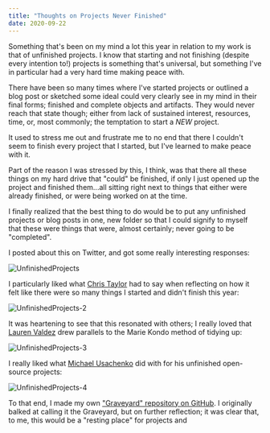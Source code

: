 ```yaml
---
title: "Thoughts on Projects Never Finished"
date: 2020-09-22
---
```


Something that's been on my mind a lot this year in relation to my work is that of unfinished projects. I know that starting and not finishing (despite every intention to!) projects is something that's universal, but something I've in particular had a very hard time making peace with.

There have been so many times where I've started projects or outlined a blog post or sketched some ideaI could very clearly see in my mind in their final forms; finished and complete objects and artifacts. They would never reach that state though; either from lack of sustained interest, resources, time, or, most commonly; the temptation to start a *NEW* project.

It used to stress me out and frustrate me to no end that there I couldn't seem to finish every project that I started, but I've learned to make peace with it. 

Part of the reason I was stressed by this, I think, was that there all these things on my hard drive that "could" be finished, if only I just opened up the project and finished them...all sitting right next to things that either were already finished, or were being worked on at the time. 

I finally realized that the best thing to do would be to put any unfinished projects or blog posts in one, new folder so that I could signify to myself that these were things that were, almost certainly; never going to be "completed". 

I posted about this on Twitter, and got some really interesting responses: 

![UnfinishedProjects](/blog_assets/2020/UnfinishedProjects-1.png)



I particularly liked what [Chris Taylor](https://twitter.com/MrCatid) had to say when reflecting on how it felt like there were so many things I started and didn't finish this year:

![UnfinishedProjects-2](/blog_assets/2020/UnfinishedProjects-2.png)



It was heartening to see that this resonated with others; I really loved that [Lauren Valdez](https://twitter.com/TheLaurenValdez) drew parallels to the Marie Kondo method of tidying up:

![UnfinishedProjects-3](/blog_assets/2020/UnfinishedProjects-3.png)



I really liked what [Michael Usachenko](https://twitter.com/themichaelusa) did with for his unfinished open-source projects: 

![UnfinishedProjects-4](/blog_assets/2020/UnfinishedProjects-4.png)

To that end, I made my own ["Graveyard" repository on GitHub](https://github.com/narner/graveyard). I originally balked at calling it the Graveyard, but on further reflection; it was clear that, to me,  this would be a "resting place" for projects and 

